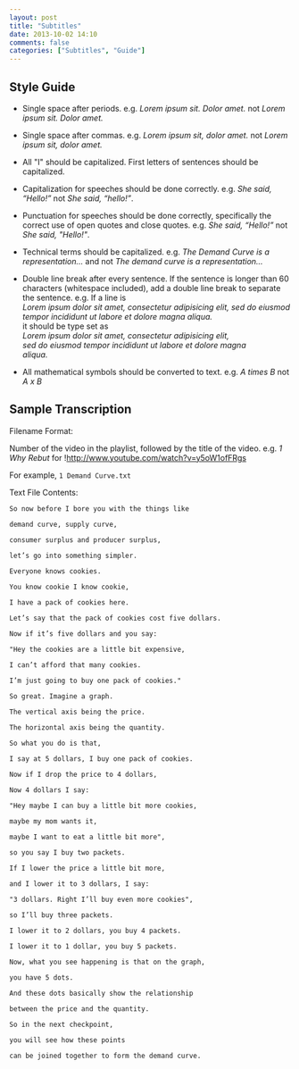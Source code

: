```yaml
---
layout: post
title: "Subtitles"
date: 2013-10-02 14:10
comments: false
categories: ["Subtitles", "Guide"]
---
```


## Style Guide

-   Single space after periods. e.g. *Lorem ipsum sit. Dolor amet.* not
    *Lorem ipsum sit. Dolor amet.*

-   Single space after commas. e.g. *Lorem ipsum sit, dolor amet.* not
    *Lorem ipsum sit, dolor amet.*

-   All "I" should be capitalized. First letters of sentences should be
    capitalized.

-   Capitalization for speeches should be done correctly. e.g. *She
    said, “Hello!”* not *She said, “hello!”*.

-   Punctuation for speeches should be done correctly, specifically the
    correct use of open quotes and close quotes. e.g. *She said,
    “Hello!”* not *She said, "Hello!"*.

-   Technical terms should be capitalized. e.g. *The Demand Curve is a
    representation…* and not *The demand curve is a representation…*

-   Double line break after every sentence. If the sentence is longer
    than 60 characters (whitespace included), add a double line break to
    separate the sentence. e.g. If a line is\
    *Lorem ipsum dolor sit amet, consectetur adipisicing elit, sed do
    eiusmod tempor incididunt ut labore et dolore magna aliqua.*\
    it should be type set as\
    *Lorem ipsum dolor sit amet, consectetur adipisicing elit,*\
    *sed do eiusmod tempor incididunt ut labore et dolore magna*\
    *aliqua.*

-   All mathematical symbols should be converted to text. e.g. *A times
    B* not *A x B*

## Sample Transcription

Filename Format:

Number of the video in the playlist, followed by the title of the video. e.g. *1 Why Rebut* for !<http://www.youtube.com/watch?v=y5oW1ofFRgs>

For example, `1 Demand Curve.txt`

Text File Contents:

```
So now before I bore you with the things like

demand curve, supply curve,

consumer surplus and producer surplus,

let’s go into something simpler.

Everyone knows cookies.

You know cookie I know cookie,

I have a pack of cookies here.

Let’s say that the pack of cookies cost five dollars.

Now if it’s five dollars and you say:

"Hey the cookies are a little bit expensive,

I can’t afford that many cookies.

I’m just going to buy one pack of cookies."

So great. Imagine a graph.

The vertical axis being the price.

The horizontal axis being the quantity.

So what you do is that,

I say at 5 dollars, I buy one pack of cookies.

Now if I drop the price to 4 dollars,

Now 4 dollars I say:

"Hey maybe I can buy a little bit more cookies,

maybe my mom wants it,

maybe I want to eat a little bit more",

so you say I buy two packets.

If I lower the price a little bit more,

and I lower it to 3 dollars, I say:

"3 dollars. Right I’ll buy even more cookies",

so I’ll buy three packets.

I lower it to 2 dollars, you buy 4 packets.

I lower it to 1 dollar, you buy 5 packets.

Now, what you see happening is that on the graph,

you have 5 dots.

And these dots basically show the relationship

between the price and the quantity.

So in the next checkpoint,

you will see how these points

can be joined together to form the demand curve.
```